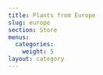 ```yaml
---
title: Plants from Europe
slug: europe
section: Store
menus:
  categories:
    weight: 5
layout: category
---
```


